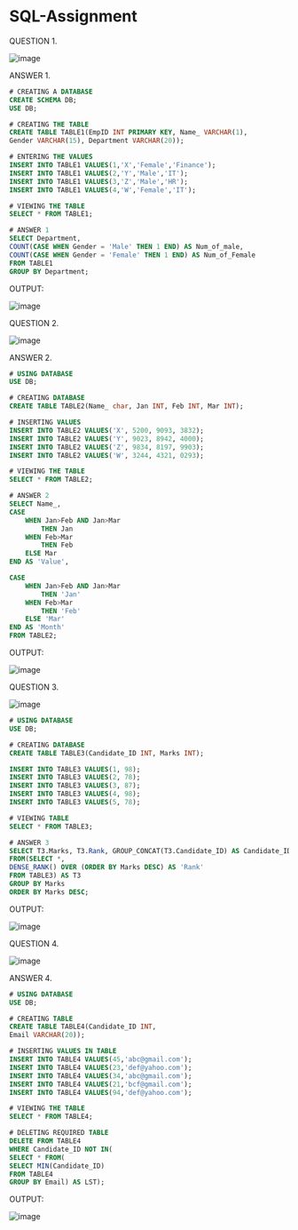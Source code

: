 # SQL-Assignment

QUESTION 1.

![image](https://user-images.githubusercontent.com/120089356/218325548-d4b9d5da-9388-4a32-bb32-c1efb9bd77af.png)

ANSWER 1.

```SQL
# CREATING A DATABASE
CREATE SCHEMA DB;
USE DB;

# CREATING THE TABLE
CREATE TABLE TABLE1(EmpID INT PRIMARY KEY, Name_ VARCHAR(1),
Gender VARCHAR(15), Department VARCHAR(20));

# ENTERING THE VALUES
INSERT INTO TABLE1 VALUES(1,'X','Female','Finance');
INSERT INTO TABLE1 VALUES(2,'Y','Male','IT');
INSERT INTO TABLE1 VALUES(3,'Z','Male','HR');
INSERT INTO TABLE1 VALUES(4,'W','Female','IT');

# VIEWING THE TABLE
SELECT * FROM TABLE1;

# ANSWER 1
SELECT Department,
COUNT(CASE WHEN Gender = 'Male' THEN 1 END) AS Num_of_male,
COUNT(CASE WHEN Gender = 'Female' THEN 1 END) AS Num_of_Female
FROM TABLE1
GROUP BY Department;
```

OUTPUT:

![image](https://user-images.githubusercontent.com/120089356/218325697-48a2cbea-e728-4bc7-a3bc-4c29cf542a97.png)

QUESTION 2.

![image](https://user-images.githubusercontent.com/120089356/218325898-01f42b51-8b86-44c0-bd98-dc1e3efdee25.png)

ANSWER 2.

```SQL
# USING DATABASE
USE DB;

# CREATING DATABASE
CREATE TABLE TABLE2(Name_ char, Jan INT, Feb INT, Mar INT);

# INSERTING VALUES
INSERT INTO TABLE2 VALUES('X', 5200, 9093, 3832);
INSERT INTO TABLE2 VALUES('Y', 9023, 8942, 4000);
INSERT INTO TABLE2 VALUES('Z', 9834, 8197, 9903);
INSERT INTO TABLE2 VALUES('W', 3244, 4321, 0293);

# VIEWING THE TABLE
SELECT * FROM TABLE2;

# ANSWER 2
SELECT Name_, 
CASE 
	WHEN Jan>Feb AND Jan>Mar
		THEN Jan 
	WHEN Feb>Mar
		THEN Feb
	ELSE Mar
END AS 'Value',

CASE 
	WHEN Jan>Feb AND Jan>Mar
		THEN 'Jan' 
	WHEN Feb>Mar
		THEN 'Feb'
	ELSE 'Mar'
END AS 'Month'
FROM TABLE2;
```

OUTPUT:

![image](https://user-images.githubusercontent.com/120089356/218326439-cc9be7b6-c16d-470e-87de-a5bbedf8943d.png)

QUESTION 3.

![image](https://user-images.githubusercontent.com/120089356/218326488-54ef3411-e334-4227-851e-5b8a8c4f360f.png)

```SQL
# USING DATABASE
USE DB;

# CREATING DATABASE
CREATE TABLE TABLE3(Candidate_ID INT, Marks INT);

INSERT INTO TABLE3 VALUES(1, 98);
INSERT INTO TABLE3 VALUES(2, 78);
INSERT INTO TABLE3 VALUES(3, 87);
INSERT INTO TABLE3 VALUES(4, 98);
INSERT INTO TABLE3 VALUES(5, 78);

# VIEWING TABLE
SELECT * FROM TABLE3;

# ANSWER 3
SELECT T3.Marks, T3.Rank, GROUP_CONCAT(T3.Candidate_ID) AS Candidate_ID
FROM(SELECT *,
DENSE_RANK() OVER (ORDER BY Marks DESC) AS 'Rank'
FROM TABLE3) AS T3
GROUP BY Marks
ORDER BY Marks DESC;
```

OUTPUT:

![image](https://user-images.githubusercontent.com/120089356/218326630-a7fd299e-eee4-48a6-9e43-b65ad5568c67.png)

QUESTION 4.

![image](https://user-images.githubusercontent.com/120089356/218326716-1736c121-51a2-427b-8e9f-502990e3968e.png)

ANSWER 4.

```SQL
# USING DATABASE
USE DB;

# CREATING TABLE
CREATE TABLE TABLE4(Candidate_ID INT,
Email VARCHAR(20));

# INSERTING VALUES IN TABLE
INSERT INTO TABLE4 VALUES(45,'abc@gmail.com');
INSERT INTO TABLE4 VALUES(23,'def@yahoo.com');
INSERT INTO TABLE4 VALUES(34,'abc@gmail.com');
INSERT INTO TABLE4 VALUES(21,'bcf@gmail.com');
INSERT INTO TABLE4 VALUES(94,'def@yahoo.com');

# VIEWING THE TABLE
SELECT * FROM TABLE4;

# DELETING REQUIRED TABLE
DELETE FROM TABLE4
WHERE Candidate_ID NOT IN(
SELECT * FROM(
SELECT MIN(Candidate_ID)
FROM TABLE4
GROUP BY Email) AS LST);
```

OUTPUT:

![image](https://user-images.githubusercontent.com/120089356/218326867-a3b2317f-bd2b-4680-9de4-bf122c0c6727.png)




